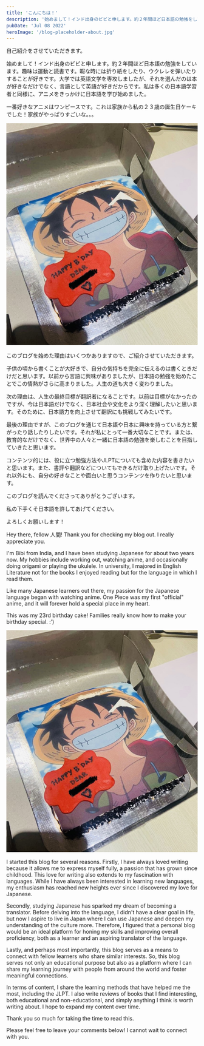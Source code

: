 ```yaml
---
title: 'こんにちは！'
description: '始めまして！インド出身のビビと申します。約２年間ほど日本語の勉強をしています。趣味は運動と読書です。暇な時には折り紙をしたり、ウクレレを弾いたりすることが好きです。大学では英語文学を専攻しましたが、それを選んだのは本が好きなだけでなく、言語として英語が好きだからです。私は多くの日本語学習者と同様に、アニメをきっかけに日本語を学び始めました。'
pubDate: 'Jul 08 2022'
heroImage: '/blog-placeholder-about.jpg'
---
```



自己紹介をさせていただきます。

始めまして！インド出身のビビと申します。約２年間ほど日本語の勉強をしています。趣味は運動と読書です。暇な時には折り紙をしたり、ウクレレを弾いたりすることが好きです。大学では英語文学を専攻しましたが、それを選んだのは本が好きなだけでなく、言語として英語が好きだからです。私は多くの日本語学習者と同様に、アニメをきっかけに日本語を学び始めました。

一番好きなアニメはワンピースです。これは家族から私の２３歳の誕生日ケーキでした！家族がやっぱりすごいな。。。

![img of one piece cake](../../assets/images/blog-1/cake.jpg)


このブログを始めた理由はいくつかありますので、ご紹介させていただきます。

子供の頃から書くことが大好きで、自分の気持ちを完全に伝えるのは書くときだけだと思います。以前から言語に興味がありましたが、日本語の勉強を始めたことでこの情熱がさらに高まりました。人生の道も大きく変わりました。

次の理由は、人生の最終目標が翻訳者になることです。以前は目標がなかったのですが、今は日本語だけでなく、日本社会や文化をより深く理解したいと思います。そのために、日本語力を向上させて翻訳にも挑戦してみたいです。

最後の理由ですが、このブログを通じて日本語や日本に興味を持っている方と繋がったり話したりしたいです。それが私にとって一番大切なことです。または、教育的なだけでなく、世界中の人々と一緒に日本語の勉強を楽しむことを目指していきたと思います。

コンテンツ的には、役に立つ勉強方法やJLPTについても含めた内容を書きたいと思います。また、書評や翻訳などについてもできるだけ取り上げたいです。それ以外にも、自分の好きなことや面白いと思うコンテンツを作りたいと思います。

このブログを読んでくださってありがとうございます。

私の下手くそ日本語を許してあげてください。

よろしくお願いします！

Hey there, fellow 人間! Thank you for checking my blog out. I really appreciate you.

I'm Bibi from India, and I have been studying Japanese for about two years now. My hobbies include working out, watching anime, and occasionally doing origami or playing the ukulele. In university, I majored in English Literature not for the books I enjoyed reading but for the language in which I read them.

Like many Japanese learners out there, my passion for the Japanese language began with watching anime. One Piece was my first "official" anime, and it will forever hold a special place in my heart. 

This was my 23rd birthday cake! Families really know how to make your birthday special. :’)

![img of one piece cake](../../assets/images/blog-1/cake.jpg)

I started this blog for several reasons. Firstly, I have always loved writing because it allows me to express myself fully, a passion that has grown since childhood. This love for writing also extends to my fascination with languages. While I have always been interested in learning new languages, my enthusiasm has reached new heights ever since I discovered my love for Japanese. 

Secondly, studying Japanese has sparked my dream of becoming a translator. Before delving into the language, I didn't have a clear goal in life, but now I aspire to live in Japan where I can use Japanese and deepen my understanding of the culture more. Therefore, I figured that a personal blog would be an ideal platform for honing my skills and improving overall proficiency, both as a learner and an aspiring translator of the language.

Lastly, and perhaps most importantly, this blog serves as a means to connect with fellow learners who share similar interests. So, this blog serves not only an educational purpose but also as a platform where I can share my learning journey with people from around the world and foster meaningful connections. 

In terms of content, I share the learning methods that have helped me the most, including the JLPT. I also write reviews of books that I find interesting, both educational and non-educational, and simply anything I think is worth writing about. I hope to expand my content over time.

Thank you so much for taking the time to read this. 

Please feel free to leave your comments below! I cannot wait to connect with you.
